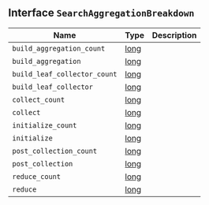 ## Interface `SearchAggregationBreakdown`

| Name | Type | Description |
| - | - | - |
| `build_aggregation_count` | [long](./long.md) | &nbsp; |
| `build_aggregation` | [long](./long.md) | &nbsp; |
| `build_leaf_collector_count` | [long](./long.md) | &nbsp; |
| `build_leaf_collector` | [long](./long.md) | &nbsp; |
| `collect_count` | [long](./long.md) | &nbsp; |
| `collect` | [long](./long.md) | &nbsp; |
| `initialize_count` | [long](./long.md) | &nbsp; |
| `initialize` | [long](./long.md) | &nbsp; |
| `post_collection_count` | [long](./long.md) | &nbsp; |
| `post_collection` | [long](./long.md) | &nbsp; |
| `reduce_count` | [long](./long.md) | &nbsp; |
| `reduce` | [long](./long.md) | &nbsp; |
